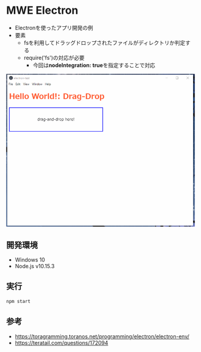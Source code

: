 # MWE Electron

- Electronを使ったアプリ開発の例
- 要素
  - fsを利用してドラッグドロップされたファイルがディレクトリか判定する
  - require('fs')の対応が必要　
    - 今回は**nodeIntegration: true**を指定することで対応

![figure](image.gif)

## 開発環境

- Windows 10
- Node.js v10.15.3

## 実行

```bash
npm start
```

## 参考

- https://toragramming.toranos.net/programming/electron/electron-env/
- https://teratail.com/questions/172094
